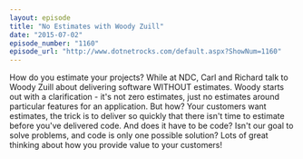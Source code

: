 ```yaml
---
layout: episode
title: "No Estimates with Woody Zuill"
date: "2015-07-02"
episode_number: "1160"
episode_url: "http://www.dotnetrocks.com/default.aspx?ShowNum=1160"
---
```


How do you estimate your projects? While at NDC, Carl and Richard talk to Woody Zuill about delivering software WITHOUT estimates. Woody starts out with a clarification - it's not zero estimates, just no estimates around particular features for an application. But how? Your customers want estimates, the trick is to deliver so quickly that there isn't time to estimate before you've delivered code. And does it have to be code? Isn't our goal to solve problems, and code is only one possible solution? Lots of great thinking about how you provide value to your customers!
